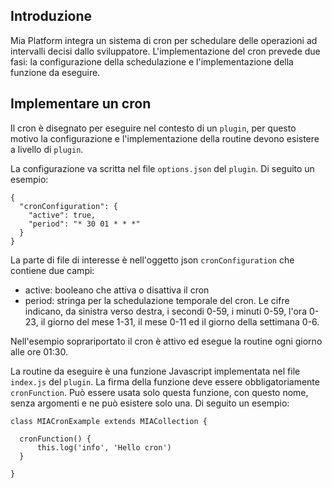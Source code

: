 ## Introduzione
Mia Platform integra un sistema di cron per schedulare delle operazioni ad intervalli decisi dallo sviluppatore.
L'implementazione del cron prevede due fasi: la configurazione della schedulazione e l'implementazione della funzione da eseguire.

## Implementare un cron
Il cron è disegnato per eseguire nel contesto di un `plugin`, per questo motivo la configurazione e l'implementazione della routine devono esistere a livello di `plugin`.

La configurazione va scritta nel file `options.json` del `plugin`. Di seguito un esempio:

````
{
  "cronConfiguration": {
    "active": true,
    "period": "* 30 01 * * *"
  }
}
````

La parte di file di interesse è nell'oggetto json `cronConfiguration` che contiene due campi:

* active: booleano che attiva o disattiva il cron
* period: stringa per la schedulazione temporale del cron. Le cifre indicano, da sinistra verso destra, i secondi 0-59, i minuti 0-59, l'ora 0-23, il giorno del mese 1-31, il mese 0-11 ed il giorno della settimana 0-6.

Nell'esempio soprariportato il cron è attivo ed esegue la routine ogni giorno alle ore 01:30.

La routine da eseguire è una funzione Javascript implementata nel file `index.js` del `plugin`. La firma della funzione deve essere obbligatoriamente `cronFunction`. Può essere usata solo questa funzione, con questo nome, senza argomenti e ne può esistere solo una.
Di seguito un esempio:

`````
class MIACronExample extends MIACollection {

  cronFunction() {
      this.log('info', 'Hello cron')
  }

}
`````
